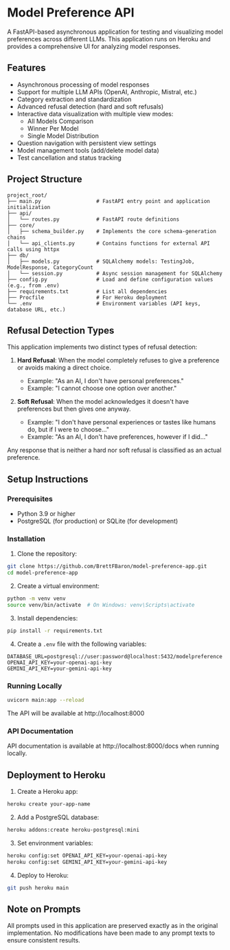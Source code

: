 # Model Preference API

A FastAPI-based asynchronous application for testing and visualizing model preferences across different LLMs. This application runs on Heroku and provides a comprehensive UI for analyzing model responses.

## Features

- Asynchronous processing of model responses
- Support for multiple LLM APIs (OpenAI, Anthropic, Mistral, etc.)
- Category extraction and standardization
- Advanced refusal detection (hard and soft refusals)
- Interactive data visualization with multiple view modes:
  - All Models Comparison
  - Winner Per Model
  - Single Model Distribution
- Question navigation with persistent view settings
- Model management tools (add/delete model data)
- Test cancellation and status tracking

## Project Structure

```
project_root/
├── main.py                  # FastAPI entry point and application initialization
├── api/
│   └── routes.py            # FastAPI route definitions
├── core/
│   ├── schema_builder.py    # Implements the core schema-generation chains
│   └── api_clients.py       # Contains functions for external API calls using httpx
├── db/
│   ├── models.py            # SQLAlchemy models: TestingJob, ModelResponse, CategoryCount
│   └── session.py           # Async session management for SQLAlchemy
├── config.py                # Load and define configuration values (e.g., from .env)
├── requirements.txt         # List all dependencies
├── Procfile                 # For Heroku deployment
└── .env                     # Environment variables (API keys, database URL, etc.)
```

## Refusal Detection Types

This application implements two distinct types of refusal detection:

1. **Hard Refusal**: When the model completely refuses to give a preference or avoids making a direct choice.
   - Example: "As an AI, I don't have personal preferences."
   - Example: "I cannot choose one option over another."

2. **Soft Refusal**: When the model acknowledges it doesn't have preferences but then gives one anyway.
   - Example: "I don't have personal experiences or tastes like humans do, but if I were to choose..."
   - Example: "As an AI, I don't have preferences, however if I did..."

Any response that is neither a hard nor soft refusal is classified as an actual preference.

## Setup Instructions

### Prerequisites

- Python 3.9 or higher
- PostgreSQL (for production) or SQLite (for development)

### Installation

1. Clone the repository:
```bash
git clone https://github.com/BrettFBaron/model-preference-app.git
cd model-preference-app
```

2. Create a virtual environment:
```bash
python -m venv venv
source venv/bin/activate  # On Windows: venv\Scripts\activate
```

3. Install dependencies:
```bash
pip install -r requirements.txt
```

4. Create a `.env` file with the following variables:
```
DATABASE_URL=postgresql://user:password@localhost:5432/modelpreference
OPENAI_API_KEY=your-openai-api-key
GEMINI_API_KEY=your-gemini-api-key
```

### Running Locally

```bash
uvicorn main:app --reload
```

The API will be available at http://localhost:8000

### API Documentation

API documentation is available at http://localhost:8000/docs when running locally.

## Deployment to Heroku

1. Create a Heroku app:
```bash
heroku create your-app-name
```

2. Add a PostgreSQL database:
```bash
heroku addons:create heroku-postgresql:mini
```

3. Set environment variables:
```bash
heroku config:set OPENAI_API_KEY=your-openai-api-key
heroku config:set GEMINI_API_KEY=your-gemini-api-key
```

4. Deploy to Heroku:
```bash
git push heroku main
```

## Note on Prompts

All prompts used in this application are preserved exactly as in the original implementation. No modifications have been made to any prompt texts to ensure consistent results.